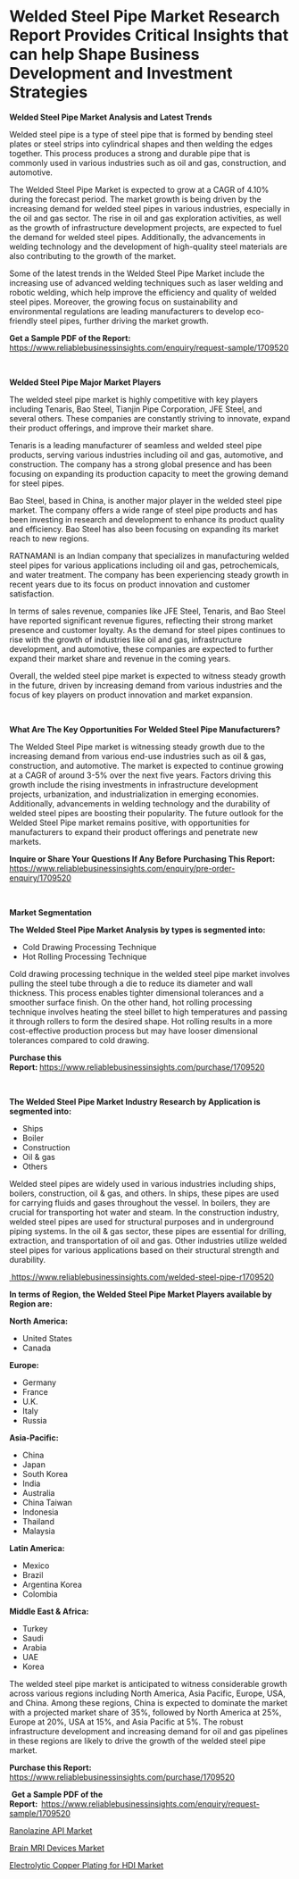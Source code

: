 <p><h1>Welded Steel Pipe Market Research Report Provides Critical Insights that can help Shape Business Development and Investment Strategies</h1></p><p><strong>Welded Steel Pipe Market Analysis and Latest Trends</strong></p>
<p><p>Welded steel pipe is a type of steel pipe that is formed by bending steel plates or steel strips into cylindrical shapes and then welding the edges together. This process produces a strong and durable pipe that is commonly used in various industries such as oil and gas, construction, and automotive.</p><p>The Welded Steel Pipe Market is expected to grow at a CAGR of 4.10% during the forecast period. The market growth is being driven by the increasing demand for welded steel pipes in various industries, especially in the oil and gas sector. The rise in oil and gas exploration activities, as well as the growth of infrastructure development projects, are expected to fuel the demand for welded steel pipes. Additionally, the advancements in welding technology and the development of high-quality steel materials are also contributing to the growth of the market.</p><p>Some of the latest trends in the Welded Steel Pipe Market include the increasing use of advanced welding techniques such as laser welding and robotic welding, which help improve the efficiency and quality of welded steel pipes. Moreover, the growing focus on sustainability and environmental regulations are leading manufacturers to develop eco-friendly steel pipes, further driving the market growth.</p></p>
<p><strong>Get a Sample PDF of the Report:&nbsp;</strong> <a href="https://www.reliablebusinessinsights.com/enquiry/request-sample/1709520">https://www.reliablebusinessinsights.com/enquiry/request-sample/1709520</a></p>
<p>&nbsp;</p>
<p><strong>Welded Steel Pipe Major Market Players</strong></p>
<p><p>The welded steel pipe market is highly competitive with key players including Tenaris, Bao Steel, Tianjin Pipe Corporation, JFE Steel, and several others. These companies are constantly striving to innovate, expand their product offerings, and improve their market share.</p><p>Tenaris is a leading manufacturer of seamless and welded steel pipe products, serving various industries including oil and gas, automotive, and construction. The company has a strong global presence and has been focusing on expanding its production capacity to meet the growing demand for steel pipes.</p><p>Bao Steel, based in China, is another major player in the welded steel pipe market. The company offers a wide range of steel pipe products and has been investing in research and development to enhance its product quality and efficiency. Bao Steel has also been focusing on expanding its market reach to new regions.</p><p>RATNAMANI is an Indian company that specializes in manufacturing welded steel pipes for various applications including oil and gas, petrochemicals, and water treatment. The company has been experiencing steady growth in recent years due to its focus on product innovation and customer satisfaction.</p><p>In terms of sales revenue, companies like JFE Steel, Tenaris, and Bao Steel have reported significant revenue figures, reflecting their strong market presence and customer loyalty. As the demand for steel pipes continues to rise with the growth of industries like oil and gas, infrastructure development, and automotive, these companies are expected to further expand their market share and revenue in the coming years.</p><p>Overall, the welded steel pipe market is expected to witness steady growth in the future, driven by increasing demand from various industries and the focus of key players on product innovation and market expansion.</p></p>
<p>&nbsp;</p>
<p><strong>What Are The Key Opportunities For Welded Steel Pipe Manufacturers?</strong></p>
<p><p>The Welded Steel Pipe market is witnessing steady growth due to the increasing demand from various end-use industries such as oil & gas, construction, and automotive. The market is expected to continue growing at a CAGR of around 3-5% over the next five years. Factors driving this growth include the rising investments in infrastructure development projects, urbanization, and industrialization in emerging economies. Additionally, advancements in welding technology and the durability of welded steel pipes are boosting their popularity. The future outlook for the Welded Steel Pipe market remains positive, with opportunities for manufacturers to expand their product offerings and penetrate new markets.</p></p>
<p><strong>Inquire or Share Your Questions If Any Before Purchasing This Report:</strong> <a href="https://www.reliablebusinessinsights.com/enquiry/pre-order-enquiry/1709520">https://www.reliablebusinessinsights.com/enquiry/pre-order-enquiry/1709520</a></p>
<p>&nbsp;</p>
<p><strong>Market Segmentation</strong></p>
<p><strong>The Welded Steel Pipe Market Analysis by types is segmented into:</strong></p>
<p><ul><li>Cold Drawing Processing Technique</li><li>Hot Rolling Processing Technique</li></ul></p>
<p><p>Cold drawing processing technique in the welded steel pipe market involves pulling the steel tube through a die to reduce its diameter and wall thickness. This process enables tighter dimensional tolerances and a smoother surface finish. On the other hand, hot rolling processing technique involves heating the steel billet to high temperatures and passing it through rollers to form the desired shape. Hot rolling results in a more cost-effective production process but may have looser dimensional tolerances compared to cold drawing.</p></p>
<p><strong>Purchase this Report:&nbsp;</strong><a href="https://www.reliablebusinessinsights.com/purchase/1709520">https://www.reliablebusinessinsights.com/purchase/1709520</a></p>
<p>&nbsp;</p>
<p><strong>The Welded Steel Pipe Market Industry Research by Application is segmented into:</strong></p>
<p><ul><li>Ships</li><li>Boiler</li><li>Construction</li><li>Oil & gas</li><li>Others</li></ul></p>
<p><p>Welded steel pipes are widely used in various industries including ships, boilers, construction, oil & gas, and others. In ships, these pipes are used for carrying fluids and gases throughout the vessel. In boilers, they are crucial for transporting hot water and steam. In the construction industry, welded steel pipes are used for structural purposes and in underground piping systems. In the oil & gas sector, these pipes are essential for drilling, extraction, and transportation of oil and gas. Other industries utilize welded steel pipes for various applications based on their structural strength and durability.</p></p>
<p><a href="https://www.reliablebusinessinsights.com/welded-steel-pipe-r1709520">&nbsp;https://www.reliablebusinessinsights.com/welded-steel-pipe-r1709520</a></p>
<p><strong>In terms of Region, the Welded Steel Pipe Market Players available by Region are:</strong></p>
<p>
    <p> <strong> North America: </strong>
        <ul>
            <li>United States</li>
            <li>Canada</li>
        </ul>
        </p> 
    <p> <strong> Europe: </strong>
        <ul>
            <li>Germany</li>
            <li>France</li>
            <li>U.K.</li>
            <li>Italy</li>
            <li>Russia</li>
        </ul>
        </p> 
    <p> <strong> Asia-Pacific: </strong>
        <ul>
            <li>China</li>
            <li>Japan</li>
            <li>South Korea</li>
            <li>India</li>
            <li>Australia</li>
            <li>China Taiwan</li>
            <li>Indonesia</li>
            <li>Thailand</li>
            <li>Malaysia</li>
        </ul>
        </p> 
    <p> <strong> Latin America: </strong>
        <ul>
            <li>Mexico</li>
            <li>Brazil</li>
            <li>Argentina Korea</li>
            <li>Colombia</li>
        </ul>
        </p> 
    <p> <strong> Middle East & Africa: </strong>
        <ul>
            <li>Turkey</li>
            <li>Saudi</li>
            <li>Arabia</li>
            <li>UAE</li>
            <li>Korea</li>
        </ul>
    </p>
    </p>
<p><p>The welded steel pipe market is anticipated to witness considerable growth across various regions including North America, Asia Pacific, Europe, USA, and China. Among these regions, China is expected to dominate the market with a projected market share of 35%, followed by North America at 25%, Europe at 20%, USA at 15%, and Asia Pacific at 5%. The robust infrastructure development and increasing demand for oil and gas pipelines in these regions are likely to drive the growth of the welded steel pipe market.</p></p>
<p><strong>Purchase this Report: </strong><a href="https://www.reliablebusinessinsights.com/purchase/1709520">https://www.reliablebusinessinsights.com/purchase/1709520</a></p>
<p>&nbsp;<strong>Get a Sample PDF of the Report:&nbsp;&nbsp;</strong><a href="https://www.reliablebusinessinsights.com/enquiry/request-sample/1709520">https://www.reliablebusinessinsights.com/enquiry/request-sample/1709520</a></p>
<p><strong></strong></p>
<p><p><a href="https://github.com/mdkiwi4kiwi/Market-Research-Report-List-1/blob/main/ranolazine-api-market.md">Ranolazine API Market</a></p><p><a href="https://github.com/ORAZITOM/Market-Research-Report-List-1/blob/main/brain-mri-devices-market.md">Brain MRI Devices Market</a></p><p><a href="https://github.com/JosephWillisbXXgf/Market-Research-Report-List-1/blob/main/electrolytic-copper-plating-for-hdi-market.md">Electrolytic Copper Plating for HDI Market</a></p></p>